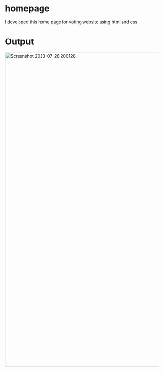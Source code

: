 # homepage
I developed this home page for voting website using html and css

# Output


<img width="1031" alt="Screenshot 2023-07-28 200128" src="https://github.com/rithik51103/homepage/assets/126872911/c2788e28-c52f-43d5-82e8-d5c64575de4c">
